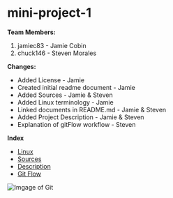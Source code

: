 # mini-project-1

**Team Members:**
1. jamiec83 - Jamie Cobin
2. chuck146 - Steven Morales

**Changes:**
* Added License - Jamie
* Created initial readme document - Jamie
* Added Sources - Jamie & Steven
* Added Linux terminology - Jamie
* Linked documents in README.md - Jamie & Steven
* Added Project Description - Jamie & Steven
* Explanation of gitFlow workflow - Steven

**Index**
* [Linux](Linux.md)
* [Sources](SOURCES.md)
* [Description](ProjectDescription.md)
* [Git Flow](git_commands_and_terminology.md)

![Imgage of Git](https://www.google.com/imgres?imgurl=http%3A%2F%2Fwww.it.uu.se%2Feducation%2Fcourse%2Fhomepage%2Fos%2Fvt18%2Fimages%2Fmodule-0%2Fgit-and-github%2Fgit-github.jpg&imgrefurl=http%3A%2F%2Fwww.it.uu.se%2Feducation%2Fcourse%2Fhomepage%2Fos%2Fvt18%2Fmodule-0%2Fgit-and-github%2F&docid=NAC5bF_nQ5-QFM&tbnid=WKBLB-9eRQ-49M%3A&vet=10ahUKEwiymfbA9KznAhVwmHIEHWqZAAkQMwiaASgUMBQ..i&w=1920&h=1080&client=safari&bih=939&biw=1441&q=github%20images&ved=0ahUKEwiymfbA9KznAhVwmHIEHWqZAAkQMwiaASgUMBQ&iact=mrc&uact=8)

